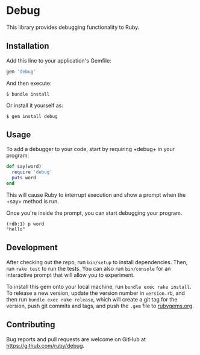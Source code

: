 # Debug

This library provides debugging functionality to Ruby.

## Installation

Add this line to your application's Gemfile:

```ruby
gem 'debug'
```

And then execute:

    $ bundle install

Or install it yourself as:

    $ gem install debug

## Usage

To add a debugger to your code, start by requiring +debug+ in your
program:

```ruby
def say(word)
  require 'debug'
  puts word
end
```

This will cause Ruby to interrupt execution and show a prompt when the +say+
method is run.

Once you're inside the prompt, you can start debugging your program.

```
(rdb:1) p word
"hello"
```

## Development

After checking out the repo, run `bin/setup` to install dependencies. Then, run `rake test` to run the tests. You can also run `bin/console` for an interactive prompt that will allow you to experiment.

To install this gem onto your local machine, run `bundle exec rake install`. To release a new version, update the version number in `version.rb`, and then run `bundle exec rake release`, which will create a git tag for the version, push git commits and tags, and push the `.gem` file to [rubygems.org](https://rubygems.org).

## Contributing

Bug reports and pull requests are welcome on GitHub at https://github.com/ruby/debug.

